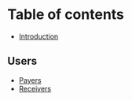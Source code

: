 # Table of contents

- [Introduction](README.md)

## Users

- [Payers](payers.md)
- [Receivers](receivers.md)
